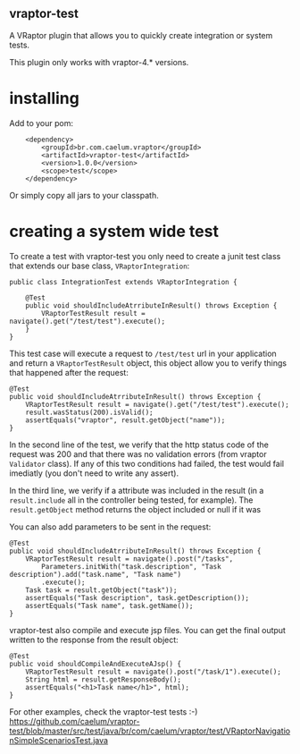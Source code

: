 ## vraptor-test

A VRaptor plugin that allows you to quickly create integration or system tests. 

This plugin only works with vraptor-4.* versions.

# installing

Add to your pom:

		<dependency>
			<groupId>br.com.caelum.vraptor</groupId>
			<artifactId>vraptor-test</artifactId>
			<version>1.0.0</version>
			<scope>test</scope>
		</dependency>
		
Or simply copy all jars to your classpath.
		
# creating a system wide test

To create a test with vraptor-test you only need to create a junit test class
that extends our base class, `VRaptorIntegration`: 

    public class IntegrationTest extends VRaptorIntegration {

        @Test
        public void shouldIncludeAtrributeInResult() throws Exception {
            VRaptorTestResult result = navigate().get("/test/test").execute();
        }
    }

This test case will execute a request to `/test/test` url in your application
and return a `VRaptorTestResult` object, this object allow you to verify things that
happened after the request:


    @Test
    public void shouldIncludeAtrributeInResult() throws Exception {
        VRaptorTestResult result = navigate().get("/test/test").execute();
        result.wasStatus(200).isValid();
        assertEquals("vraptor", result.getObject("name"));
    }

In the second line of the test, we verify that the http status code of the
request was 200 and that there was no validation errors (from vraptor
`Validator` class). If any of this two conditions had failed, the test would
fail imediatly (you don't need to write any assert).

In the third line, we verify if a attribute was included in the result (in a
`result.include` all in the controller being tested, for example). The
`result.getObject` method returns the object included or null if it was

You can also add parameters to be sent in the request:

    @Test
    public void shouldIncludeAtrributeInResult() throws Exception {
        VRaptorTestResult result = navigate().post("/tasks", 
            Parameters.initWith("task.description", "Task description").add("task.name", "Task name")
            .execute();
        Task task = result.getObject("task"));
        assertEquals("Task description", task.getDescription());
        assertEquals("Task name", task.getName());
    }

vraptor-test also compile and execute jsp files. You can get the final output
written to the response from the result object:

    @Test
    public void shouldCompileAndExecuteAJsp() {
        VRaptorTestResult result = navigate().post("/task/1").execute();
        String html = result.getResponseBody();
        assertEquals("<h1>Task name</h1>", html);
    }

For other examples, check the vraptor-test tests :-) 
https://github.com/caelum/vraptor-test/blob/master/src/test/java/br/com/caelum/vraptor/test/VRaptorNavigationSimpleScenariosTest.java
